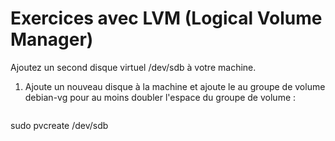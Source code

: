 # Exercices avec LVM (Logical Volume Manager)

Ajoutez un second disque virtuel /dev/sdb à votre machine.

1. Ajoute un nouveau disque à la machine et ajoute le au groupe de volume debian-vg pour au moins doubler l'espace du groupe de volume :

   ```bash
  sudo pvcreate /dev/sdb
  ```




